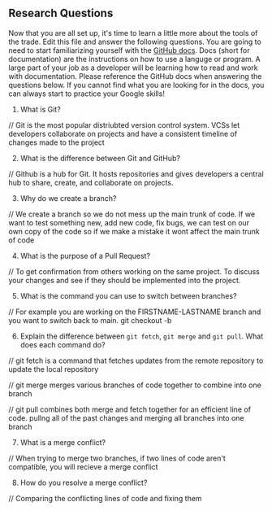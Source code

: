 ## Research Questions 

Now that you are all set up, it's time to learn a little more about the tools of the trade. Edit this file and answer the following questions. You are going to need to start familiarizing yourself with the [GitHub docs](https://docs.github.com/en). Docs (short for documentation) are the instructions on how to use a languge or program. A large part of your job as a developer will be learning how to read and work with documentation. Please reference the GitHub docs when answering the questions below. If you cannot find what you are looking for in the docs, you can always start to practice your Google skills!

1. What is Git? 

// Git is the most popular distriubted version control system. VCSs let developers collaborate on projects and have a consistent timeline of changes made to the project

2. What is the difference between Git and GitHub? 

// Github is a hub for Git. It hosts repositories and gives developers a central hub to share, create, and collaborate on projects.

3. Why do we create a branch? 

// We create a branch so we do not mess up the main trunk of code. If we want to test something new, add new code, fix bugs, we can test on our own copy of the code so if we make a mistake it wont affect the main trunk of code

4. What is the purpose of a Pull Request?

// To get confirmation from others working on the same project. To discuss your changes and see if they should be implemented into the project.

5. What is the command you can use to switch between branches? 

// For example you are working on the FIRSTNAME-LASTNAME branch and you want to switch back to main. git checkout -b

6. Explain the difference between `git fetch`, `git merge` and `git pull`. What does each command do?

// git fetch is a command that fetches updates from the remote repository to update the local repository

// git merge merges various branches of code together to combine into one branch

// git pull combines both merge and fetch together for an efficient line of code. pullng all of the past changes and merging all branches into one branch

7. What is a merge conflict? 

// When trying to merge two branches, if two lines of code aren't compatible, you will recieve a merge conflict

8. How do you resolve a merge conflict? 

// Comparing the conflicting lines of code and fixing them
